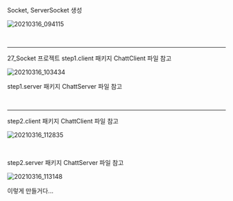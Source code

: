 Socket, ServerSocket 생성

![20210316_094115](https://user-images.githubusercontent.com/78403443/121824943-b8d03b00-ccea-11eb-8cfe-12283807cce9.png)

<br/>

---

27_Socket 프로젝트 step1.client 패키지 ChattClient 파일 참고

![20210316_103434](https://user-images.githubusercontent.com/78403443/121824955-cbe30b00-ccea-11eb-978a-9e6b1ecf234e.png)

step1.server 패키지 ChattServer 파일 참고

<br/>

---

step2.client 패키지 ChattClient 파일 참고

![20210316_112835](https://user-images.githubusercontent.com/78403443/121824975-e0270800-ccea-11eb-97ee-98bc67a8a4d8.png)

<br/>

step2.server 패키지 ChattServer 파일 참고

![20210316_113148](https://user-images.githubusercontent.com/78403443/121824992-eddc8d80-ccea-11eb-9e75-ca24d0d5e1d5.png)

이렇게 만들거다...

